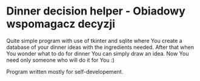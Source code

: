 # Dinner decision helper - Obiadowy wspomagacz decyzji

Quite simple program with use of tkinter and sqlite where You create a database of your dinner ideas with the ingredients needed.
After that when You wonder what to do for dinner You can simply draw an idea.
Now You need only someone who will do it for You :)

Program written mostly for self-developement.
